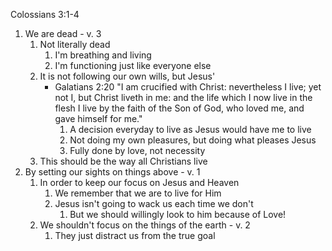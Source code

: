 Colossians 3:1-4

1. We are dead - v. 3
	1. Not literally dead
		1. I'm breathing and living
		2. I'm functioning just like everyone else
	2. It is not following our own wills, but Jesus'
		- Galatians 2:20 "I am crucified with Christ: nevertheless I live; yet not I, but Christ liveth in me: and the life which I now live in the flesh I live by the faith of the Son of God, who loved me, and gave himself for me."
			1. A decision everyday to live as Jesus would have me to live
			2. Not doing my own pleasures, but doing what pleases Jesus
			3. Fully done by love, not necessity
	3. This should be the way all Christians live
2. By setting our sights on things above - v. 1
	1. In order to keep our focus on Jesus and Heaven
		1. We remember that we are to live for Him
		2. Jesus isn't going to wack us each time we don't
			1. But we should willingly look to him because of Love!
	2. We shouldn't focus on the things of the earth - v. 2
		1. They just distract us from the true goal